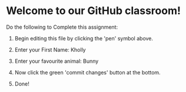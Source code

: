 # Welcome to our GitHub classroom!

Do the following to Complete this assignment:

1. Begin editing this file by clicking the 'pen' symbol above.

2. Enter your First Name: Kholly

3. Enter your favourite animal: Bunny

4. Now click the green 'commit changes' button at the bottom.

5. Done!
